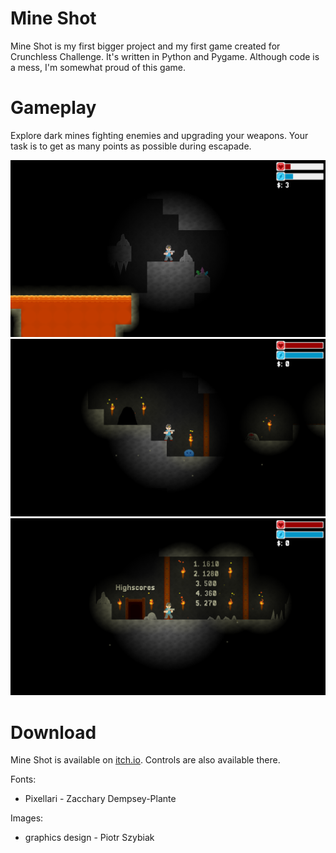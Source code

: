 # Mine Shot
Mine Shot is my first bigger project and my first game created for Crunchless Challenge. It's written in Python and Pygame. Although code is a mess, I'm somewhat proud of this game.

# Gameplay
Explore dark mines fighting enemies and upgrading your weapons. Your task is to get as many points as possible during escapade.

![Gameplay screenshot 1](/md/aw2DXJ.png "")
![Gameplay screenshot 2](/md/r3+W0M.png "")
![Gameplay screenshot 3](/md/VPDmbr.png "")

# Download
Mine Shot is available on [itch.io](https://badzianga.itch.io/mine-shot). Controls are also available there.

Fonts:
 - Pixellari - Zacchary Dempsey-Plante

Images:
 - graphics design - Piotr Szybiak